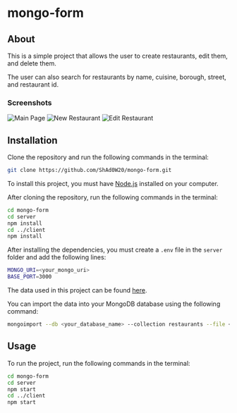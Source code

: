 # mongo-form
 
## About

This is a simple project that allows the user to create restaurants, edit them, and delete them. 

The user can also search for restaurants by name, cuisine, borough, street, and restaurant id.

### Screenshots

![Main Page](https://imgur.com/tL1NWtt.png)
![New Restaurant](https://imgur.com/AF83Qmg.png)
![Edit Restaurant](https://imgur.com/OjgQhqq.png)

## Installation

Clone the repository and run the following commands in the terminal:

```bash
git clone https://github.com/ShAd0W20/mongo-form.git
```

To install this project, you must have [Node.js](https://nodejs.org/en/) installed on your computer.

After cloning the repository, run the following commands in the terminal:

```bash
cd mongo-form
cd server
npm install
cd ../client
npm install
```

After installing the dependencies, you must create a `.env` file in the `server` folder and add the following lines:

```bash
MONGO_URI=<your_mongo_uri>
BASE_PORT=3000
```

The data used in this project can be found [here](https://github.com/ShAd0W20/mongo-form/tree/main/server/restaurants.json).

You can import the data into your MongoDB database using the following command:

```bash
mongoimport --db <your_database_name> --collection restaurants --file <path_to_file>/restaurants.json
```

## Usage

To run the project, run the following commands in the terminal:

```bash
cd mongo-form
cd server
npm start
cd ../client
npm start
```

